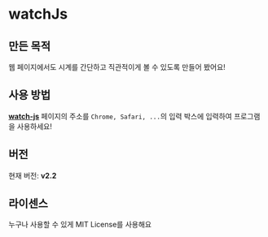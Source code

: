 # watchJs

## 만든 목적
웹 페이지에서도 시계를 간단하고 직관적이게 볼 수 있도록 만들어 봤어요!

## 사용 방법
[**watch-js**](https://watch-js.netlify.app) 페이지의 주소를 `Chrome, Safari, ...`의 입력 박스에 입력하여 프로그램을 사용하세요!

## 버전
현재 버전: **v2.2**

## 라이센스
누구나 사용할 수 있게 MIT License를 사용해요

